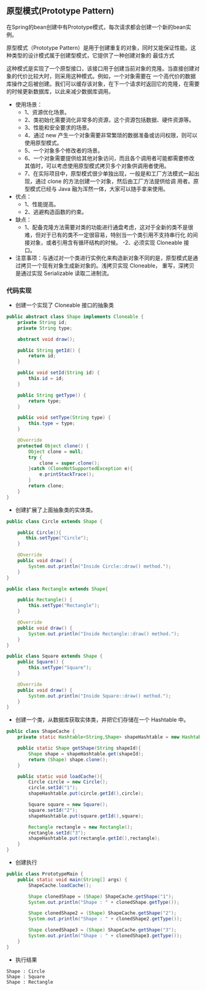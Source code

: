 ## 原型模式(Prototype Pattern)
在Spring的bean创建中有Prototype模式，每次请求都会创建一个新的bean实例。

原型模式（Prototype Pattern）是用于创建重复的对象，同时又能保证性能。这种类型的设计模式属于创建型模式，它提供了一种创建对象的
最佳方式

这种模式是实现了一个原型接口，该接口用于创建当前对象的克隆。当直接创建对象的代价比较大时，则采用这种模式。例如，一个对象需要在
一个高代价的数据库操作之后被创建。我们可以缓存该对象，在下一个请求时返回它的克隆，在需要的时候更新数据库，以此来减少数据库调用。

- 使用场景： 
    - 1、资源优化场景。 
    - 2、类初始化需要消化非常多的资源，这个资源包括数据、硬件资源等。 
    - 3、性能和安全要求的场景。 
    - 4、通过 new 产生一个对象需要非常繁琐的数据准备或访问权限，则可以使用原型模式。 
    - 5、一个对象多个修改者的场景。 
    - 6、一个对象需要提供给其他对象访问，而且各个调用者可能都需要修改其值时，可以考虑使用原型模式拷贝多个对象供调用者使用。 
    - 7、在实际项目中，原型模式很少单独出现，一般是和工厂方法模式一起出现，通过 clone 的方法创建一个对象，然后由工厂方法提供给调
    用者。原型模式已经与 Java 融为浑然一体，大家可以随手拿来使用。
- 优点： 
    - 1、性能提高。 
    - 2、逃避构造函数的约束。
- 缺点： 
    - 1、配备克隆方法需要对类的功能进行通盘考虑，这对于全新的类不是很难，但对于已有的类不一定很容易，特别当一个类引用不支持串行化
    的间接对象，或者引用含有循环结构的时候。 
    -2、必须实现 Cloneable 接口。
- 注意事项：与通过对一个类进行实例化来构造新对象不同的是，原型模式是通过拷贝一个现有对象生成新对象的。浅拷贝实现 Cloneable，
重写，深拷贝是通过实现 Serializable 读取二进制流。

### 代码实现
- 创建一个实现了 Cloneable 接口的抽象类
```java
public abstract class Shape implements Cloneable {
    private String id;
    private String type;

    abstract void draw();

    public String getId() {
        return id;
    }

    public void setId(String id) {
        this.id = id;
    }

    public String getType() {
        return type;
    }

    public void setType(String type) {
        this.type = type;
    }

    @Override
    protected Object clone() {
        Object clone = null;
        try {
            clone = super.clone();
        }catch (CloneNotSupportedException e){
            e.printStackTrace();
        }
        return clone;
    }
}
```
- 创建扩展了上面抽象类的实体类。
```java
public class Circle extends Shape {

    public Circle(){
       this.setType("Circle");
    }

    @Override
    public void draw() {
        System.out.println("Inside Circle::draw() method.");
    }
}
```
```java
public class Rectangle extends Shape{

    public Rectangle() {
        this.setType("Rectangle");
    }

    @Override
    public void draw() {
        System.out.println("Inside Rectangle::draw() method.");
    }
}
```
```java
public class Square extends Shape {
    public Square() {
        this.setType("Square");
    }

    @Override
    public void draw() {
        System.out.println("Inside Square::draw() method.");
    }
}
```
- 创建一个类，从数据库获取实体类，并把它们存储在一个 Hashtable 中。
```java
public class ShapeCache {
    private static Hashtable<String,Shape> shapeHashtable = new Hashtable<>();

    public static Shape getShape(String shapeId){
        Shape shape = shapeHashtable.get(shapeId);
        return (Shape) shape.clone();
    }

    public static void loadCache(){
        Circle circle = new Circle();
        circle.setId("1");
        shapeHashtable.put(circle.getId(),circle);

        Square square = new Square();
        square.setId("2");
        shapeHashtable.put(square.getId(),square);

        Rectangle rectangle = new Rectangle();
        rectangle.setId("3");
        shapeHashtable.put(rectangle.getId(),rectangle);
    }
}
```
- 创建执行
```java
public class PrototypeMain {
    public static void main(String[] args) {
        ShapeCache.loadCache();

        Shape clonedShape = (Shape) ShapeCache.getShape("1");
        System.out.println("Shape : " + clonedShape.getType());

        Shape clonedShape2 = (Shape) ShapeCache.getShape("2");
        System.out.println("Shape : " + clonedShape2.getType());

        Shape clonedShape3 = (Shape) ShapeCache.getShape("3");
        System.out.println("Shape : " + clonedShape3.getType());
    }
}
```
- 执行结果
```
Shape : Circle
Shape : Square
Shape : Rectangle
```